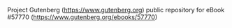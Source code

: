 Project Gutenberg (https://www.gutenberg.org) public repository for
eBook #57770 (https://www.gutenberg.org/ebooks/57770)
